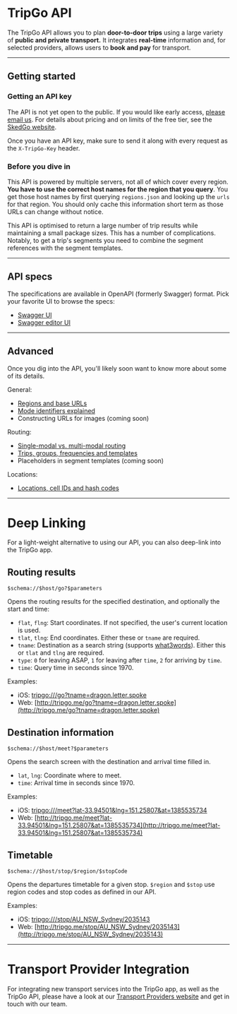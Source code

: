 # TripGo API

The TripGo API allows you to plan **door-to-door trips** using a large variety of **public and private transport.** It integrates **real-time** information and, for selected providers, allows users to **book and pay** for transport.

---

## Getting started

### Getting an API key

The API is not yet open to the public. If you would like early access, [please email us](mailto://api@skedgo.com). For details about pricing and on limits of the free tier, see the [SkedGo website](https://skedgo.com/home/partnerships/tripgo-api/).

Once you have an API key, make sure to send it along with every request as the `X-TripGo-Key` header.

### Before you dive in

This API is powered by multiple servers, not all of which cover every region. **You have to use the correct host names for the region that you query**. You get those host names by first querying `regions.json` and looking up the `urls` for that region. You should only cache this information short term as those URLs can change without notice.

This API is optimised to return a large number of trip results while maintaining a small package sizes. This has a number of complications. Notably, to get a trip's segments you need to combine the segment references with the segment templates.

---

## API specs

The specifications are available in OpenAPI (formerly Swagger) format. Pick your favorite UI to browse the specs:

- [Swagger UI](http://skedgo.github.io/tripgo-api/swagger/)
- [Swagger editor UI](http://editor.swagger.io/#/?import=http://skedgo.github.io/tripgo-api/tripgo.swagger.yaml)

---

## Advanced

Once you dig into the API, you'll likely soon want to know more about some of its details.

General:

- [Regions and base URLs](advanced.md#regions-and-base-urls)
- [Mode identifiers explained](advanced.md#mode-identifiers)
- Constructing URLs for images (coming soon)

Routing:

- [Single-modal vs. multi-modal routing](advanced.md#single-modal-vs-multi-modal-routing)
- [Trips, groups, frequencies and templates](advanced.md#trips-groups-frequencies-and-templates)
- Placeholders in segment templates (coming soon)

Locations:

- [Locations, cell IDs and hash codes](advanced.md#locations-cell-ids-and-hash-codes)

---

# Deep Linking

For a light-weight alternative to using our API, you can also deep-link into the TripGo app.

## Routing results

`$schema://$host/go?$parameters`

Opens the routing results for the specified destination, and optionally the start and time:

- `flat`, `flng`: Start coordinates. If not specified, the user's current location is used.
- `tlat`, `tlng`: End coordinates. Either these or `tname` are required.
- `tname`: Destination as a search string (supports [what3words](http://what3words.com)). Either this or `tlat` and `tlng` are required.
- `type`: `0` for leaving ASAP, `1` for leaving after `time`, `2` for arriving by `time`.
- `time`: Query time in seconds since 1970.

Examples:

- iOS: [tripgo:///go?tname=dragon.letter.spoke](tripgo:///go?tname=dragon.letter.spoke)
- Web: [http://tripgo.me/go?tname=dragon.letter.spoke](http://tripgo.me/go?tname=dragon.letter.spoke)

## Destination information

`$schema://$host/meet?$parameters`

Opens the search screen with the destination and arrival time filled in.

- `lat`, `lng`: Coordinate where to meet.
- `time`: Arrival time in seconds since 1970.

Examples:

- iOS: [tripgo:///meet?lat-33.94501&lng=151.25807&at=1385535734](tripgo:///meet?lat-33.94501&lng=151.25807&at=1385535734)
- Web: [http://tripgo.me/meet?lat-33.94501&lng=151.25807&at=1385535734](http://tripgo.me/meet?lat-33.94501&lng=151.25807&at=1385535734)


## Timetable

`$schema://$host/stop/$region/$stopCode`

Opens the departures timetable for a given stop. `$region` and `$stop` use region codes and stop codes as defined in our API.

Examples:

- iOS: [tripgo:///stop/AU_NSW_Sydney/2035143](tripgo:///stop/AU_NSW_Sydney/2035143)
- Web: [http://tripgo.me/stop/AU_NSW_Sydney/2035143](http://tripgo.me/stop/AU_NSW_Sydney/2035143)


---

# Transport Provider Integration

For integrating new transport services into the TripGo app, as well as the TripGo API, please have a look at our [Transport Providers website](https://skedgo.com/home/partnerships/transport-providers/) and get in touch with our team.
